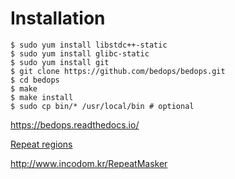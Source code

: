 # Installation
```
$ sudo yum install libstdc++-static
$ sudo yum install glibc-static
$ sudo yum install git
$ git clone https://github.com/bedops/bedops.git
$ cd bedops
$ make
$ make install
$ sudo cp bin/* /usr/local/bin # optional
```
<https://bedops.readthedocs.io/>


[Repeat regions](./image/repeat_region.png)

<http://www.incodom.kr/RepeatMasker>
